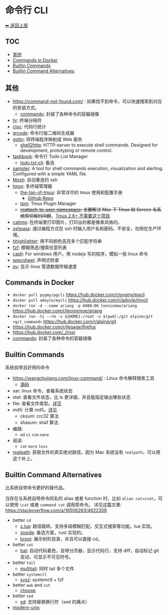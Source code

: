 # 命令行 CLI

[⬅︎ 返回上层](../#命令行-cli)

## TOC

<!-- MarkdownTOC GFM -->

- [其他](#其他)
- [Commands in Docker](#commands-in-docker)
- [Builtin Commands](#builtin-commands)
- [Builtin Command Alternatives](#builtin-command-alternatives)

<!-- /MarkdownTOC -->

## 其他

- https://command-not-found.com/ : 如果找不到命令，可以快速搜索到对应的安装方式。
  - [commando](https://github.com/lukaszlach/commando): 封装了各种命令的容器镜像
- [hr](https://github.com/LuRsT/hr): 终端分隔符
- [cloc](https://github.com/AlDanial/cloc): 代码行统计
- [qrcode](https://github.com/soldair/node-qrcode): 命令行版二维码生成器
- [gotty](https://github.com/yudai/gotty): 将终端程序映射成 Web 服务
  - [shell2http](https://github.com/msoap/shell2http): HTTP-server to execute shell commands. Designed for development, prototyping or remote control.
- [taskbook](https://github.com/klaussinani/taskbook): 命令行 Todo List Manager
  - [todo.txt-cli](https://github.com/ginatrapani/todo.txt-cli): 备选
- [sampler](https://github.com/sqshq/sampler): A tool for shell commands execution, visualization and alerting. Configured with a simple YAML file.
- [Mosh](https://github.com/mobile-shell/mosh): 自动重连的 ssh
- [tmux](https://github.com/tmux/tmux): 多终端管理器
  - [the-tao-of-tmux](https://leanpub.com/the-tao-of-tmux/read): 非常详尽的 tmux 使用和配置手册
    - [Github Repo](https://github.com/git-pull/tao-of-tmux)
  - [tpm](https://github.com/tmux-plugins/tpm): Tmux Plugin Manager
  - ~~[reattach-to-user-namespace](https://github.com/ChrisJohnsen/tmux-MacOSX-pasteboard): 主要解决 Mac 下 Tmux 和 Screen 与系统剪切板的问题~~，[Tmux 2.6+ 不需要这个项目](https://github.com/ChrisJohnsen/tmux-MacOSX-pasteboard/issues/66#issuecomment-335306334)
- [catimg](https://github.com/posva/catimg): 在终端里打印图片，打印出的都是像素风格的。
- [sshpass](https://github.com/kevinburke/sshpass): 通过编程方式在 ssh 时输入用户名和密码。不安全，勿用在生产环境。
- [hhighlighter](https://github.com/paoloantinori/hhighlighter): 用不同颜色高亮多个匹配字符串
- [fzf](https://github.com/junegunn/fzf): 模糊筛选/搜索任意列表
- [cash](https://github.com/dthree/cash): For windows 用户。用 nodejs 写的程序，模拟一些 linux 命令
- [specsheet](https://github.com/ogham/specsheet): 声明式检查
- [pv](http://www.ivarch.com/programs/pv.shtml): 显示 linux 管道数据传输速度

## Commands in Docker

- `docker pull pygmy/pgcli` https://hub.docker.com/r/pygmy/pgcli
- `docker pull adoyle/mycli` https://hub.docker.com/r/adoyle/mycli
- `docker run -d --name ariang -p 6080:80 leonismoe/ariang` https://hub.docker.com/r/leonismoe/ariang
- `docker run -ti --rm -v ${HOME}:/root -v $(pwd):/git alpine/git <git_command>` https://hub.docker.com/r/alpine/git
- https://hub.docker.com/r/jlesage/firefox
- https://hub.docker.com/_/irssi
- [commando](https://github.com/lukaszlach/commando): 封装了各种命令的容器镜像

## Builtin Commands

系统自带且好用的命令

- https://wangchujiang.com/linux-command/ : Linux 命令解释搜索工具
  - [源码](https://github.com/jaywcjlove/linux-command)
- sar: linux 命令，查看系统状态
- stat: 查看文件状态，比 ls 更详细，并且能指定输出哪些状态
- file: 查看文件类型。[详见](http://adoyle.me/Today-I-Learned/linux/file-command.html)
- md5: 计算 md5。[详见](http://adoyle.me/Today-I-Learned/linux/hash-command.html)
  - cksum: crc32 算法
  - shasum: sha1 算法
- 编辑:
  - `ed` `vi` `vim` `nano`
- 阅读:
  - `cat` `more` `less`
- [realpath](https://github.com/sindresorhus/realpath): 获取文件的真实绝对路径。因为 Mac 系统没有 `realpath`，可以用这个补上。

## Builtin Command Alternatives

比系统自带命令更好的替代品。

当存在与系统自带命令同名的 alias 或者 function 时，比如 `alias cat=ccat`，可以使用 `\cat` 或者 `command cat` 调用原命令。
详见这篇文章: https://stackoverflow.com/a/16506263/4622308

- better `cd`
  - [z.lua](https://github.com/skywind3000/z.lua): 路径跳转。支持多级模糊匹配，交互式搜索等功能。lua 实现。
  - [zoxide](https://github.com/ajeetdsouza/zoxide): 备选方案，rust 实现的。
  - [broot](https://github.com/Canop/broot): 展示树形目录，并且可以直接 cd。
- better `cat`
  - [bat](https://github.com/sharkdp/bat): 自动代码着色，自带分页器，显示代码行，支持 diff，自动标记 git 变动，可显示不可见符号。
- better `tail`
  - [multitail](https://github.com/flok99/multitail): 同时 tail 多个文件
- better `systemctl`
  - [sysz](https://github.com/joehillen/sysz): systemctl + fzf
- better `awk` and `cut`
  - [choose](https://github.com/theryangeary/choose)
- better `sed`
  - [sd](https://github.com/chmln/sd): 支持替换换行符（sed 的痛点）
- [modern-unix](https://github.com/ibraheemdev/modern-unix)
